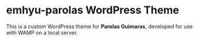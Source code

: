 # emhyu-parolas WordPress Theme

This is a custom WordPress theme for **Parolas Guimaras**, developed for use with WAMP on a local server.
